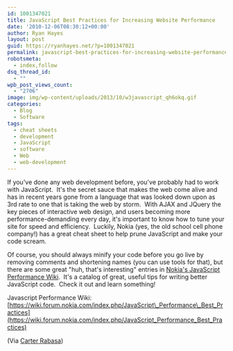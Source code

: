 ```yaml
---
id: 1001347021
title: JavaScript Best Practices for Increasing Website Performance
date: '2010-12-06T08:30:12+00:00'
author: Ryan Hayes
layout: post
guid: https://ryanhayes.net/?p=1001347021
permalink: javascript-best-practices-for-increasing-website-performance-speed-caching
robotsmeta:
  - index,follow
dsq_thread_id:
  - ""
wpb_post_views_count:
  - "2706"
image: img/wp-content/uploads/2013/10/w3javascript_qh6okq.gif
categories:
  - Blog
  - Software
tags:
  - cheat sheets
  - development
  - JavaScript
  - software
  - Web
  - web-development
---
```

If you've done any web development before, you've probably had to work with JavaScript.  It's the secret sauce that makes the web come alive and has in recent years gone from a language that was looked down upon as 3rd rate to one that is taking the web by storm.  With AJAX and JQuery the key pieces of interactive web design, and users becoming more performance-demanding every day, it's important to know how to tune your site for speed and efficiency.  Luckily, Nokia (yes, the old school cell phone company!) has a great cheat sheet to help prune JavaScript and make your code scream.<!--more-->

Of course, you should always minify your code before you go live by removing comments and shortening names (you can use tools for that), but there are some great "huh, that's interesting" entries in [Nokia's JavaScript Performance Wiki](https://wiki.forum.nokia.com/index.php/JavaScript_Performance_Best_Practices "JavaScript Performance Wiki").  It's a catalog of great, useful tips for writing better JavaScript code.  Check it out and learn something!

Javascript Performance Wiki: [https://wiki.forum.nokia.com/index.php/JavaScript\_Performance\_Best_Practices](https://wiki.forum.nokia.com/index.php/JavaScript_Performance_Best_Practices)

(Via [Carter Rabasa](https://twitter.com/#!/carterrabasa))
